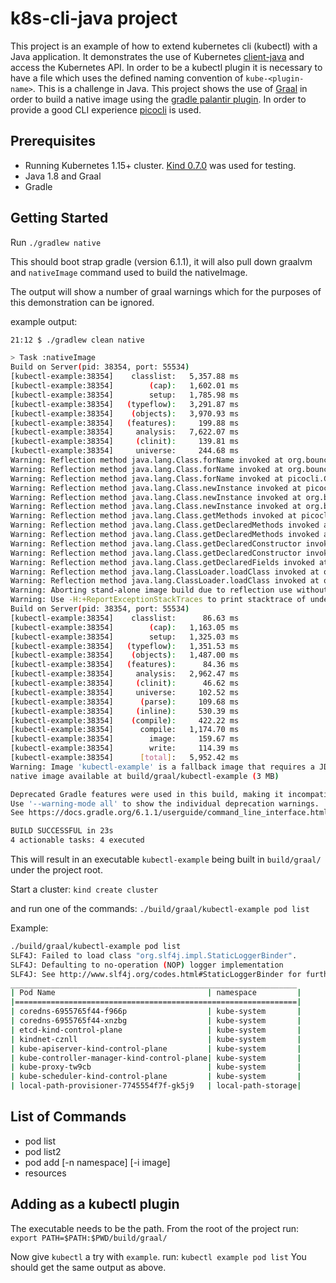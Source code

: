 # k8s-cli-java project

This project is an example of how to extend kubernetes cli (kubectl) with a Java application.  It demonstrates the use of Kubernetes [client-java](https://github.com/kubernetes-client/java) and access the Kubernetes API.  In order to be a kubectl plugin it is necessary to have a file which uses the defined naming convention of `kube-<plugin-name>`.  This is a challenge in Java.  This project shows the use of [Graal](https://www.graalvm.org/) in order to build a native image using the [gradle palantir plugin](https://github.com/palantir/gradle-graal).  In order to provide a good CLI experience [picocli](https://picocli.info/) is used.


## Prerequisites

* Running Kubernetes 1.15+ cluster.  [Kind 0.7.0](https://github.com/kubernetes-sigs/kind) was used for testing.
* Java 1.8 and Graal
* Gradle


## Getting Started

Run `./gradlew native`

This should boot strap gradle (version 6.1.1), it will also pull down graalvm and `nativeImage` command used to build the nativeImage.

The output will show a number of graal warnings which for the purposes of this demonstration can be ignored.  

example output:

```bash
21:12 $ ./gradlew clean native

> Task :nativeImage
Build on Server(pid: 38354, port: 55534)
[kubectl-example:38354]    classlist:   5,357.88 ms
[kubectl-example:38354]        (cap):   1,602.01 ms
[kubectl-example:38354]        setup:   1,785.98 ms
[kubectl-example:38354]   (typeflow):   3,291.87 ms
[kubectl-example:38354]    (objects):   3,970.93 ms
[kubectl-example:38354]   (features):     199.88 ms
[kubectl-example:38354]     analysis:   7,622.07 ms
[kubectl-example:38354]     (clinit):     139.81 ms
[kubectl-example:38354]     universe:     244.68 ms
Warning: Reflection method java.lang.Class.forName invoked at org.bouncycastle.pqc.jcajce.provider.BouncyCastlePQCProvider$2.run(Unknown Source)
Warning: Reflection method java.lang.Class.forName invoked at org.bouncycastle.jcajce.provider.symmetric.util.ClassUtil$1.run(Unknown Source)
Warning: Reflection method java.lang.Class.forName invoked at picocli.CommandLine$BuiltIn$ClassConverter.convert(CommandLine.java:12467)
Warning: Reflection method java.lang.Class.newInstance invoked at picocli.CommandLine$DefaultFactory.create(CommandLine.java:4814)
Warning: Reflection method java.lang.Class.newInstance invoked at org.bouncycastle.jce.provider.BouncyCastleProvider.loadAlgorithms(Unknown Source)
Warning: Reflection method java.lang.Class.newInstance invoked at org.bouncycastle.pqc.jcajce.provider.BouncyCastlePQCProvider.loadAlgorithms(Unknown Source)
Warning: Reflection method java.lang.Class.getMethods invoked at picocli.CommandLine.getCommandMethods(CommandLine.java:2980)
Warning: Reflection method java.lang.Class.getDeclaredMethods invoked at picocli.CommandLine.getCommandMethods(CommandLine.java:2982)
Warning: Reflection method java.lang.Class.getDeclaredMethods invoked at picocli.CommandLine$Model$CommandReflection.initFromAnnotatedFields(CommandLine.java:9784)
Warning: Reflection method java.lang.Class.getDeclaredConstructor invoked at picocli.CommandLine$DefaultFactory.create(CommandLine.java:4808)
Warning: Reflection method java.lang.Class.getDeclaredConstructor invoked at picocli.CommandLine$DefaultFactory.create(CommandLine.java:4817)
Warning: Reflection method java.lang.Class.getDeclaredFields invoked at picocli.CommandLine$Model$CommandReflection.initFromAnnotatedFields(CommandLine.java:9781)
Warning: Reflection method java.lang.ClassLoader.loadClass invoked at org.bouncycastle.pqc.jcajce.provider.BouncyCastlePQCProvider.loadClass(Unknown Source)
Warning: Reflection method java.lang.ClassLoader.loadClass invoked at org.bouncycastle.jcajce.provider.symmetric.util.ClassUtil.loadClass(Unknown Source)
Warning: Aborting stand-alone image build due to reflection use without configuration.
Warning: Use -H:+ReportExceptionStackTraces to print stacktrace of underlying exception
Build on Server(pid: 38354, port: 55534)
[kubectl-example:38354]    classlist:      86.63 ms
[kubectl-example:38354]        (cap):   1,163.05 ms
[kubectl-example:38354]        setup:   1,325.03 ms
[kubectl-example:38354]   (typeflow):   1,351.53 ms
[kubectl-example:38354]    (objects):   1,487.00 ms
[kubectl-example:38354]   (features):      84.36 ms
[kubectl-example:38354]     analysis:   2,962.47 ms
[kubectl-example:38354]     (clinit):      46.62 ms
[kubectl-example:38354]     universe:     102.52 ms
[kubectl-example:38354]      (parse):     109.68 ms
[kubectl-example:38354]     (inline):     530.39 ms
[kubectl-example:38354]    (compile):     422.22 ms
[kubectl-example:38354]      compile:   1,174.70 ms
[kubectl-example:38354]        image:     159.67 ms
[kubectl-example:38354]        write:     114.39 ms
[kubectl-example:38354]      [total]:   5,952.42 ms
Warning: Image 'kubectl-example' is a fallback image that requires a JDK for execution (use --no-fallback to suppress fallback image generation).
native image available at build/graal/kubectl-example (3 MB)

Deprecated Gradle features were used in this build, making it incompatible with Gradle 7.0.
Use '--warning-mode all' to show the individual deprecation warnings.
See https://docs.gradle.org/6.1.1/userguide/command_line_interface.html#sec:command_line_warnings

BUILD SUCCESSFUL in 23s
4 actionable tasks: 4 executed
```

This will result in an executable `kubectl-example` being built in `build/graal/` under the project root.

Start a cluster:  `kind create cluster`

and run one of the commands:  `./build/graal/kubectl-example pod list`

Example:

```bash
./build/graal/kubectl-example pod list
SLF4J: Failed to load class "org.slf4j.impl.StaticLoggerBinder".
SLF4J: Defaulting to no-operation (NOP) logger implementation
SLF4J: See http://www.slf4j.org/codes.html#StaticLoggerBinder for further details.
________________________________________________________________
| Pod Name                                  | namespace         |
|===============================================================|
| coredns-6955765f44-f966p                  | kube-system       |
| coredns-6955765f44-xnzbg                  | kube-system       |
| etcd-kind-control-plane                   | kube-system       |
| kindnet-cznll                             | kube-system       |
| kube-apiserver-kind-control-plane         | kube-system       |
| kube-controller-manager-kind-control-plane| kube-system       |
| kube-proxy-tw9cb                          | kube-system       |
| kube-scheduler-kind-control-plane         | kube-system       |
| local-path-provisioner-7745554f7f-gk5j9   | local-path-storage|
```

## List of Commands

* pod list
* pod list2
* pod add <pod-name> [-n namespace] [-i image]
* resources

## Adding as a kubectl plugin

The executable needs to be the path.  From the root of the project run: `export PATH=$PATH:$PWD/build/graal/`

Now give `kubectl` a try with `example`.  run: `kubectl example pod list`
You should get the same output as above.
